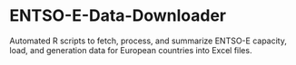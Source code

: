 # ENTSO-E-Data-Downloader
Automated R scripts to fetch, process, and summarize ENTSO-E capacity, load, and generation data for European countries into Excel files.
